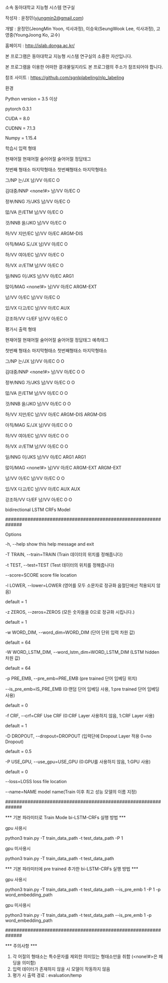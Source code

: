 소속 동아대학교 지능형 시스템 연구실

작성자 : 윤정민(yjungmin2@gmail.com)

개발 : 윤정민(JeongMin Yoon, 석사과정), 이승욱(SeungWook Lee, 석사과정), 고영중(YoungJoong Ko, 교수)

홈페이지 : http://islab.donga.ac.kr/



본 프로그램은 동아대학교 지능형 시스템 연구실의 소중한 자산입니다.

본 프로그램을 이용한 어떠한 결과물일지라도 본 프로그램의 주소가 참조되어야 합니다.


참조 사이트 : https://github.com/sgnlplabeling/nlp_labeling


환경

Python version = 3.5 이상

pytorch 0.3.1

CUDA = 8.0

CUDNN = 7.1.3

Numpy = 1.15.4


학습시 입력 형태



현재어절	현재어절	술어어절	술어어절	정답태그

첫번째 형태소	마지막형태소	첫번째형태소	마지막형태소	


그/NP		는/JX	 	남/VV 		아/EC 		O

김대중/NNP 	<none!#> 	남/VV 		아/EC 		O

정부/NNG	가/JKS		남/VV 		아/EC 		O

많/VA		은/ETM		남/VV 		아/EC 		O

것/NNB		을/JKO		남/VV 		아/EC 		O

하/VV		지만/EC		남/VV 		아/EC 		ARGM-DIS

아직/MAG	도/JX		남/VV 		아/EC 		O

하/VV		여야/EC		남/VV 		아/EC 		O

하/VX		ㄹ/ETM		남/VV 		아/EC 		O

일/NNG		이/JKS		남/VV 		아/EC 		ARG1

많이/MAG	<none!#>	남/VV 		아/EC 		ARGM-EXT

남/VV		아/EC		남/VV 		아/EC 		O

있/VX		다고/EC		남/VV 		아/EC 		AUX

강조하/VV	다/EF		남/VV 		아/EC 		O




평가시 출력 형태

현재어절	현재어절	술어어절	술어어절	정답태그	예측태그

첫번째 형태소	마지막형태소	첫번째형태소	마지막형태소	


그/NP		는/JX	 	남/VV 		아/EC 		O 		O

김대중/NNP 	<none!#> 	남/VV 		아/EC 		O 		O

정부/NNG	가/JKS		남/VV 		아/EC 		O 		O

많/VA		은/ETM		남/VV 		아/EC 		O 		O

것/NNB		을/JKO		남/VV 		아/EC 		O 		O

하/VV		지만/EC		남/VV 		아/EC 		ARGM-DIS 	ARGM-DIS

아직/MAG	도/JX		남/VV 		아/EC 		O 		O

하/VV		여야/EC		남/VV 		아/EC 		O 		O

하/VX		ㄹ/ETM		남/VV 		아/EC 		O 		O

일/NNG		이/JKS		남/VV 		아/EC 		ARG1 		ARG1

많이/MAG	<none!#>	남/VV 		아/EC 		ARGM-EXT	ARGM-EXT

남/VV		아/EC		남/VV 		아/EC 		O 		O

있/VX		다고/EC		남/VV 		아/EC 		AUX 		AUX

강조하/VV	다/EF		남/VV 		아/EC 		O		O


bidirectional LSTM CRFs Model


##############################################################

Options


  -h, --help show this help message and exit


  -T TRAIN, --train=TRAIN (Train 데이터의 위치를 정해줍니다)


  -t TEST, --test=TEST (Test 데이터의 위치를 정해줍니다)


  --score=SCORE         score file location


  -l LOWER, --lower=LOWER (영어를 모두 소문자로 정규화 음절단에선 적용되지 않음)

   default = 1
 

  -z ZEROS, --zeros=ZEROS (모든 숫자들을 0으로 정규화 시킵니다.)

   default = 1


  -w WORD_DIM, --word_dim=WORD_DIM (단어 단위 입력 차원 값)

   default = 64
  


  -W WORD_LSTM_DIM, --word_lstm_dim=WORD_LSTM_DIM (LSTM hidden 차원 값)

   default = 64


  -p PRE_EMB, --pre_emb=PRE_EMB (pre trained 단어 임베딩 위치)


  --is_pre_emb=IS_PRE_EMB (0:랜덤 단어 임베딩 사용, 1:pre trained 단어 임베딩 사용)

   default = 0


  -f CRF, --crf=CRF     Use CRF (0:CRF Layer 사용하지 않음, 1:CRF Layer 사용)
  
   default = 1


  -D DROPOUT, --dropout=DROPOUT (입력단에 Dropout Layer 적용 0=no Dropout)

   default = 0.5


  -P USE_GPU, --use_gpu=USE_GPU (0:GPU를 사용하지 않음, 1:GPU 사용)

   default = 0


  --loss=LOSS           loss file location


  --name=NAME           model name(Train 이후 최고 성능 모델의 이름 지정)

##############################################################

*** 기본 파라미터로 Train Mode bi-LSTM-CRFs 실행 방법 ***


gpu 사용시

python3 train.py -T train_data_path -t test_data_path -P 1

gpu 미사용시

python3 train.py -T train_data_path -t test_data_path



*** 기본 파라미터에 pre trained 추가한 bi-LSTM-CRFs 실행 방법 ***


gpu 사용시

python3 train.py -T train_data_path -t test_data_path --is_pre_emb 1 -P 1 -p word_embedding_path

gpu 미사용시

python3 train.py -T train_data_path -t test_data_path --is_pre_emb 1 -p word_embedding_path



##############################################################

*** 주의사항 ***
1. 각 어절의 형태소는 특수문자를 제외한 의미있는 형태소만을 취함 (<none!#>은 패딩을 의미함)
2. 입력 데이터가 존재하지 않을 시 모델이 작동하지 않음
3. 평가 시 출력 경로 : evaluation/temp

